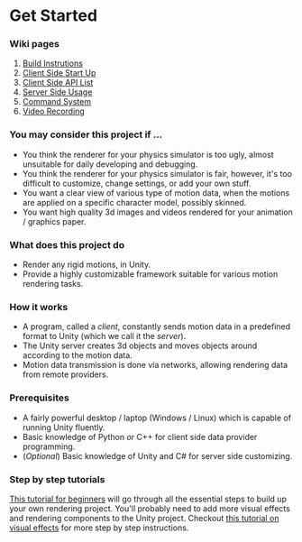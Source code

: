 # Get Started

### Wiki pages
1. [Build Instrutions](Build.md)
2. [Client Side Start Up](ClientStartUp.md)
3. [Client Side API List](ClientAPI.md)
4. [Server Side Usage](ServerUsage.md)
5. [Command System](CommandSystem.md)
6. [Video Recording](VideoRecording.md)

### You may consider this project if ...
+ You think the renderer for your physics simulator is too ugly, almost unsuitable for daily developing and debugging. 
+ You think the renderer for your physics simulator is fair, however, it's too difficult to customize, change settings, or add your own stuff.
+ You want a clear view of various type of motion data, when the motions are applied on a specific character model, possibly skinned.
+ You want high quality 3d images and videos rendered for your animation / graphics paper.

### What does this project do
+ Render any rigid motions, in Unity.
+ Provide a highly customizable framework suitable for various motion rendering tasks.

### How it works
+ A program, called a *client*, constantly sends motion data in a predefined format to Unity (which we call it the *server*).
+ The Unity server creates 3d objects and moves objects around according to the motion data.
+ Motion data transmission is done via networks, allowing rendering data from remote providers.

### Prerequisites
+ A fairly powerful desktop / laptop (Windows / Linux) which is capable of running Unity fluently. 
+ Basic knowledge of Python *or* C++ for client side data provider programming.
+ (*Optional*) Basic knowledge of Unity and C# for server side customizing.

### Step by step tutorials
[This tutorial for beginners](TutorialBeginner.md) will go through all the essential steps to build up your own rendering project. You'll probably need to add more visual effects and rendering components to the Unity project. Checkout [this tutorial on visual effects](TutorialVisualEffects.md) for more step by step instructions.
